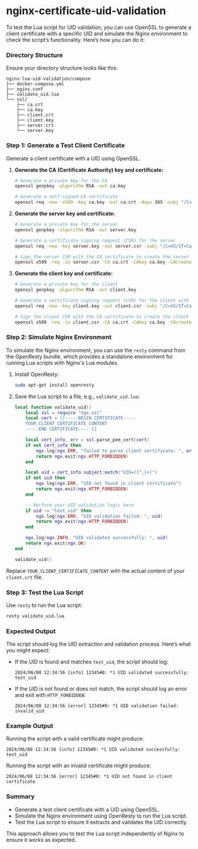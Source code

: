 # nginx-certificate-uid-validation

To test the Lua script for UID validation, you can use OpenSSL to generate a client certificate with a specific UID and simulate the Nginx environment to check the script’s functionality. Here’s how you can do it:

### Directory Structure

Ensure your directory structure looks like this:

```
nginx-lua-uid-validation/compose
├── docker-compose.yml
├── nginx.conf
├── validate_uid.lua
└── ssl/
    ├── ca.crt
    ├── ca.key
    ├── client.crt
    ├── client.key
    ├── server.crt
    └── server.key
```

### Step 1: Generate a Test Client Certificate

Generate a client certificate with a UID using OpenSSL.

1. **Generate the CA (Certificate Authority) key and certificate:**

    ```sh
    # Generate a private key for the CA
    openssl genpkey -algorithm RSA -out ca.key
    
    # Generate a self-signed CA certificate
    openssl req -new -x509 -key ca.key -out ca.crt -days 365 -subj "/C=US/ST=California/L=San Francisco/O=Your Company/OU=Your Department/CN=CA"
    ```

2. **Generate the server key and certificate:**

    ```sh
    # Generate a private key for the server
    openssl genpkey -algorithm RSA -out server.key
    
    # Generate a certificate signing request (CSR) for the server
    openssl req -new -key server.key -out server.csr -subj "/C=US/ST=California/L=San Francisco/O=Your Company/OU=Your Department/CN=localhost"
    
    # Sign the server CSR with the CA certificate to create the server certificate
    openssl x509 -req -in server.csr -CA ca.crt -CAkey ca.key -CAcreateserial -out server.crt -days 365
    ```

3. **Generate the client key and certificate:**

    ```sh
    # Generate a private key for the client
    openssl genpkey -algorithm RSA -out client.key
    
    # Generate a certificate signing request (CSR) for the client with UID
    openssl req -new -key client.key -out client.csr -subj "/C=US/ST=California/L=San Francisco/O=Your Company/OU=Your Department/CN=client/UID=test_uid"
    
    # Sign the client CSR with the CA certificate to create the client certificate
    openssl x509 -req -in client.csr -CA ca.crt -CAkey ca.key -CAcreateserial -out client.crt -days 365
    ```

### Step 2: Simulate Nginx Environment

To simulate the Nginx environment, you can use the `resty` command from the OpenResty bundle, which provides a standalone environment for running Lua scripts with Nginx's Lua modules.

1. Install OpenResty:
    ```sh
    sudo apt-get install openresty
    ```

2. Save the Lua script to a file, e.g., `validate_uid.lua`:
    ```lua
    local function validate_uid()
        local ssl = require "ngx.ssl"
        local cert = [[-----BEGIN CERTIFICATE-----
        YOUR_CLIENT_CERTIFICATE_CONTENT
        -----END CERTIFICATE-----]]

        local cert_info, err = ssl.parse_pem_cert(cert)
        if not cert_info then
            ngx.log(ngx.ERR, "failed to parse client certificate: ", err)
            return ngx.exit(ngx.HTTP_FORBIDDEN)
        end

        local uid = cert_info.subject:match("UID=([^,]+)")
        if not uid then
            ngx.log(ngx.ERR, "UID not found in client certificate")
            return ngx.exit(ngx.HTTP_FORBIDDEN)
        end

        -- Perform your UID validation logic here
        if uid ~= "test_uid" then
            ngx.log(ngx.ERR, "UID validation failed: ", uid)
            return ngx.exit(ngx.HTTP_FORBIDDEN)
        end

        ngx.log(ngx.INFO, "UID validated successfully: ", uid)
        return ngx.exit(ngx.OK)
    end

    validate_uid()
    ```

Replace `YOUR_CLIENT_CERTIFICATE_CONTENT` with the actual content of your `client.crt` file.

### Step 3: Test the Lua Script

Use `resty` to run the Lua script:

```sh
resty validate_uid.lua
```

### Expected Output

The script should log the UID extraction and validation process. Here’s what you might expect:

- If the UID is found and matches `test_uid`, the script should log:
    ```
    2024/06/08 12:34:56 [info] 12345#0: *1 UID validated successfully: test_uid
    ```

- If the UID is not found or does not match, the script should log an error and exit with `HTTP_FORBIDDEN`:
    ```
    2024/06/08 12:34:56 [error] 12345#0: *1 UID validation failed: invalid_uid
    ```

### Example Output

Running the script with a valid certificate might produce:

```
2024/06/08 12:34:56 [info] 12345#0: *1 UID validated successfully: test_uid
```

Running the script with an invalid certificate might produce:

```
2024/06/08 12:34:56 [error] 12345#0: *1 UID not found in client certificate
```

### Summary

- Generate a test client certificate with a UID using OpenSSL.
- Simulate the Nginx environment using OpenResty to run the Lua script.
- Test the Lua script to ensure it extracts and validates the UID correctly.

This approach allows you to test the Lua script independently of Nginx to ensure it works as expected.
